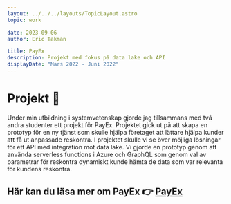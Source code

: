 ```yaml
---
layout: ../../../layouts/TopicLayout.astro
topic: work

date: 2023-09-06
author: Eric Takman

title: PayEx
description: Projekt med fokus på data lake och API
displayDate: "Mars 2022 - Juni 2022"
---
```


# Projekt 🚀

Under min utbildning i systemvetenskap gjorde jag tillsammans med två andra studenter ett projekt för PayEx. Projektet gick ut på att skapa en prototyp för en ny tjänst som skulle hjälpa företaget att lättare hjälpa kunder att få ut anpassade reskontra. I projektet skulle vi se över möjliga lösningar för ett API med integration mot data lake. Vi gjorde en prototyp genom att använda serverless functions i Azure och GraphQL som genom val av parametrar för reskontra dynamiskt kunde hämta de data som var relevanta för kundens reskontra.

<div class="pt-2"></div>

## Här kan du läsa mer om PayEx 👉 [PayEx](https://www.payex.se/)
